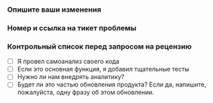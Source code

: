 ### Опишите ваши изменения


### Номер и ссылка на тикет проблемы


### Контрольный список перед запросом на рецензию

- [ ] Я провел самоанализ своего кода
- [ ] Если это основная функция, я добавил тщательные тесты
- [ ] Нужно ли нам внедрять аналитику?
- [ ] Будет ли это частью обновления продукта? Если да, напишите, пожалуйста, одну фразу об этом обновлении.
